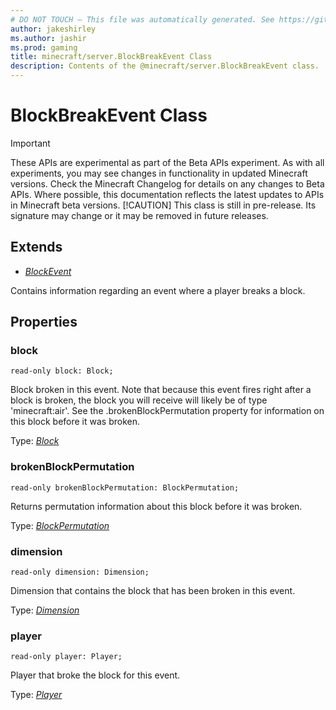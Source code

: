 ```yaml
---
# DO NOT TOUCH — This file was automatically generated. See https://github.com/mojang/minecraftapidocsgenerator to modify descriptions, examples, etc.
author: jakeshirley
ms.author: jashir
ms.prod: gaming
title: minecraft/server.BlockBreakEvent Class
description: Contents of the @minecraft/server.BlockBreakEvent class.
---
```

# BlockBreakEvent Class
>[!IMPORTANT]
>These APIs are experimental as part of the Beta APIs experiment. As with all experiments, you may see changes in functionality in updated Minecraft versions. Check the Minecraft Changelog for details on any changes to Beta APIs. Where possible, this documentation reflects the latest updates to APIs in Minecraft beta versions.
> [!CAUTION]
> This class is still in pre-release.  Its signature may change or it may be removed in future releases.

## Extends
- [*BlockEvent*](BlockEvent.md)

Contains information regarding an event where a player breaks a block.

## Properties

### **block**
`read-only block: Block;`

Block broken in this event. Note that because this event fires right after a block is broken, the block you will receive will likely be of type 'minecraft:air'. See the .brokenBlockPermutation property for information on this block before it was broken.

Type: [*Block*](Block.md)

### **brokenBlockPermutation**
`read-only brokenBlockPermutation: BlockPermutation;`

Returns permutation information about this block before it was broken.

Type: [*BlockPermutation*](BlockPermutation.md)

### **dimension**
`read-only dimension: Dimension;`

Dimension that contains the block that has been broken in this event.

Type: [*Dimension*](Dimension.md)

### **player**
`read-only player: Player;`

Player that broke the block for this event.

Type: [*Player*](Player.md)
